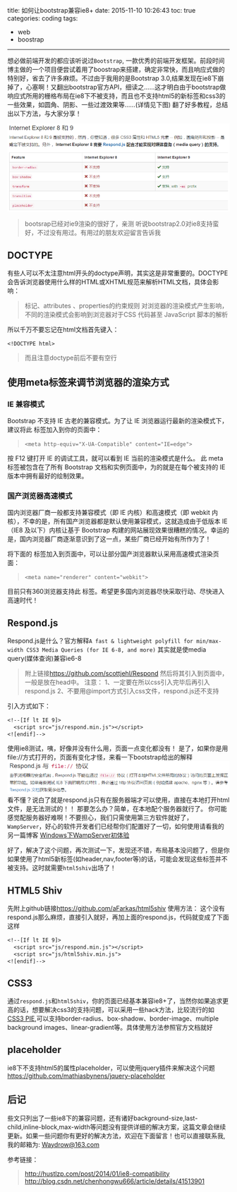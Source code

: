 title: 如何让bootstrap兼容ie8+
date: 2015-11-10 10:26:43
toc: true
categories: coding
tags:
- web
- boostrap
---

想必做前端开发的都应该听说过`Bootstrap`, 一款优秀的前端开发框架。前段时间博主做的一个项目便尝试着用了boostrap来搭建，确定非常快，而且响应式做的特别好，省去了许多麻烦。不过由于我用的是Bootstrap 3.0,结果发现在ie8下崩掉了，心塞啊！又翻出bootstrap官方API，细读之……这才明白由于bootstrap做响应式所用的栅格布局在ie8下不被支持，而且也不支持html5的新标签和css3的一些效果，如圆角、阴影、一些过渡效果等……(详情见下图) 翻了好多教程，总结出以下方法，与大家分享！
<!-- more -->
![](/images/20151110/bootstrap-ie8+.png)
>bootsrap已经对ie9渲染的很好了，亲测
>听说bootstrap2.0对ie8支持蛮好，不过没有用过。有用过的朋友欢迎留言告诉我

## DOCTYPE
有些人可以不太注意html开头的doctype声明，其实这是非常重要的。DOCTYPE会告诉浏览器使用什么样的HTML或XHTML规范来解析HTML文档，具体会影响：
>标记、attributes 、properties的约束规则
>对浏览器的渲染模式产生影响，不同的渲染模式会影响到浏览器对于CSS 代码甚至 JavaScript 脚本的解析

所以千万不要忘记在html文档首先键入：
```
<!DOCTYPE html>
```
>而且注意doctype前后不要有空行

## 使用meta标签来调节浏览器的渲染方式
### IE 兼容模式
Bootstrap 不支持 IE 古老的兼容模式。为了让 IE 浏览器运行最新的渲染模式下，建议将此 <meta> 标签加入到你的页面中：
> `<meta http-equiv="X-UA-Compatible" content="IE=edge">`

按 F12 键打开 IE 的调试工具，就可以看到 IE 当前的渲染模式是什么。
此 meta 标签被包含在了所有 Bootstrap 文档和实例页面中，为的就是在每个被支持的 IE 版本中拥有最好的绘制效果。

### 国产浏览器高速模式
国内浏览器厂商一般都支持兼容模式（即 IE 内核）和高速模式（即 webkit 内核），不幸的是，所有国产浏览器都是默认使用兼容模式，这就造成由于低版本 IE （IE8 及以下）内核让基于 Bootstrap 构建的网站展现效果很糟糕的情况。幸运的是，国内浏览器厂商逐渐意识到了这一点，某些厂商已经开始有所作为了！

将下面的 <meta> 标签加入到页面中，可以让部分国产浏览器默认采用高速模式渲染页面：
> `<meta name="renderer" content="webkit">`

目前只有360浏览器支持此 <meta> 标签。希望更多国内浏览器尽快采取行动、尽快进入高速时代！

## Respond.js
Respond.js是什么？官方解释`A fast & lightweight polyfill for min/max-width CSS3 Media Queries (for IE 6-8, and more)`
其实就是使media query(媒体查询)兼容ie6-8
>附上链接<https://github.com/scottjehl/Respond>
然后将其引入到页面中，一般是放在head中。
>注意：
	1、一定要在所以css引入完毕后再引入respond.js
	2、不要用@import方式引入css文件，respond.js还不支持

引入方式如下：
```
<!--[If lt IE 9]>
  <script src="js/respond.min.js"></script>
<![endif]-->
```

使用ie8测试，咦，好像并没有什么用，页面一点变化都没有！
是了，如果你是用file://方式打开的，页面有变化才怪，来看一下bootstrap给出的解释
![](/images/20151110/respond-js.png)
看不懂？说白了就是respond.js只有在服务器端才可以使用，直接在本地打开html文件，是无法测试的！！
那要怎么办？简单，在本地配个服务器就行了。
你可能感觉配服务器好难啊！不要担心，我们只需使用第三方软件就好了，`WampServer`，好心的软件开发者们已经帮你们配置好了一切，如何使用请看我的另一篇博客
[Windows下WampServer初体验 ](http://blog.waydrow.com/2015/11/10/wampserver/)

好了，解决了这个问题，再次测试一下，发现还不错，布局基本没问题了，但是你如果使用了html5新标签(如header,nav,footer等)的话，可能会发现这些标签并不被支持。这时就需要`html5shiv`出场了！

## HTML5 Shiv
先附上github链接<https://github.com/aFarkas/html5shiv>
使用方法：
	这个没有respond.js那么麻烦，直接引入就好，再加上面的respond.js，代码就变成了下面这样

```
<!--[If lt IE 9]>
  <script src="js/respond.min.js"></script>
  <script src="js/html5shiv.min.js">
<![endif]-->
```

## CSS3
通过`respond.js`和`html5shiv`，你的页面已经基本兼容ie8+了，当然你如果追求更高的话，想要解决css3的支持问题，可以采用一些hack方法，比较流行的如[CSS3 PIE](http://css3pie.com/),可以支持border-radius、box-shadow、border-image、multiple background images、linear-gradient等。具体使用方法参照官方文档就好

## placeholder
ie8下不支持html5的属性placeholder，可以使用jquery插件来解决这个问题
<https://github.com/mathiasbynens/jquery-placeholder>

## 后记
些文只列出了一些ie8下的兼容问题，还有诸好background-size,last-child,inline-block,max-width等问题没有提供详细的解决方案，这篇文章会继续更新。如果一些问题你有更好的解决方法，欢迎在下面留言！也可以直接联系我, 我的邮箱为: <Waydrow@163.com>

参考链接：
><http://hustlzp.com/post/2014/01/ie8-compatibility>
><http://blog.csdn.net/chenhongwu666/article/details/41513901>
